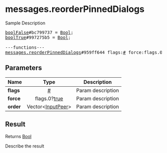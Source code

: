 # messages.reorderPinnedDialogs

Sample Description

<pre>
<a href="../constructor/boolFalse">boolFalse</a>#bc799737 = <a href="../type/Bool.md">Bool</a>;
<a href="../constructor/boolTrue">boolTrue</a>#997275b5 = <a href="../type/Bool.md">Bool</a>;

---functions---
<a href="../method/messages.reorderPinnedDialogs.md">messages.reorderPinnedDialogs</a>#959ff644 flags:<a href="../type/#.md">#</a> force:flags.0?<a href="../type/true.md">true</a> order:Vector&lt;<a href="../type/InputPeer.md">InputPeer</a>&gt; = <a href="../type/Bool.md">Bool</a>;
</pre>

## Parameters

| Name | Type | Description |
|------|:----:|-------------|
| **flags** | <a href="../type/#.md">#</a> | Param description |
| **force** | flags.0?<a href="../type/true.md">true</a> | Param description |
| **order** | Vector&lt;<a href="../type/InputPeer.md">InputPeer</a>&gt; | Param description |

## Result

Returns <a href="../type/Bool.md">Bool</a>

Describe the result

